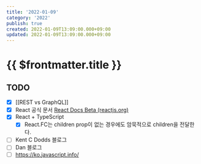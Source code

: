 ```yaml
---
title: '2022-01-09'
category: '2022'
publish: true
created: 2022-01-09T13:09:00.000+09:00
updated: 2022-01-09T13:09:00.000+09:00
---
```


# {{ $frontmatter.title }}

## TODO

- [x] [[REST vs GraphQL]]
- [x] React 공식 문서 [React Docs Beta (reactjs.org)](https://beta.reactjs.org/)
- [x] React + TypeScript
  - [x] React.FC는 children prop이 없는 경우에도 암묵적으로 children을 전달한다.
- [ ] Kent C Dodds 블로그
- [ ] Dan 블로그
- [ ] https://ko.javascript.info/
